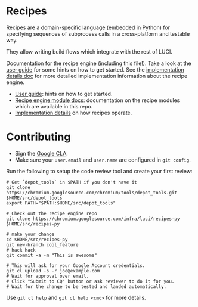 # Recipes

Recipes are a domain-specific language (embedded in Python) for specifying
sequences of subprocess calls in a cross-platform and testable way.

They allow writing build flows which integrate with the rest of LUCI.

Documentation for the recipe engine (including this file!). Take a look at
the [user guide](doc/user_guide.md) for some hints on how to get started.
See the [implementation details doc](doc/implementation_details.md) for more
detailed implementation information about the recipe engine.

* [User guide](doc/user_guide.md): hints on how to get started.
* [Recipe engine module docs](README.recipes.md): documentation on the recipe
  modules which are available in this repo.
* [Implementation details](doc/implementation_details.md) on how recipes
  operate.

# Contributing

  * Sign the [Google CLA](https://cla.developers.google.com/clas).
  * Make sure your `user.email` and `user.name` are configured in `git config`.

Run the following to setup the code review tool and create your first review:

    # Get `depot_tools` in $PATH if you don't have it
    git clone https://chromium.googlesource.com/chromium/tools/depot_tools.git $HOME/src/depot_tools
    export PATH="$PATH:$HOME/src/depot_tools"

    # Check out the recipe engine repo
    git clone https://chromium.googlesource.com/infra/luci/recipes-py $HOME/src/recipes-py

    # make your change
    cd $HOME/src/recipes-py
    git new-branch cool_feature
    # hack hack
    git commit -a -m "This is awesome"

    # This will ask for your Google Account credentials.
    git cl upload -s -r joe@example.com
    # Wait for approval over email.
    # Click "Submit to CQ" button or ask reviewer to do it for you.
    # Wait for the change to be tested and landed automatically.

Use `git cl help` and `git cl help <cmd>` for more details.

